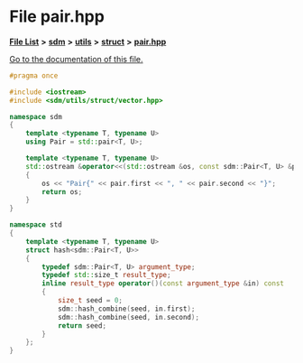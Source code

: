 
# File pair.hpp

[**File List**](files.md) **>** [**sdm**](dir_ae1b8d8c3d2627954ba53c22978558f0.md) **>** [**utils**](dir_d5f9b32a4b7e3085fe36bb5e85e812de.md) **>** [**struct**](dir_8910f640002ec96a2876ed8b2614abb5.md) **>** [**pair.hpp**](pair_8hpp.md)

[Go to the documentation of this file.](pair_8hpp.md) 


````cpp
#pragma once

#include <iostream>
#include <sdm/utils/struct/vector.hpp>

namespace sdm
{
    template <typename T, typename U>
    using Pair = std::pair<T, U>;

    template <typename T, typename U>
    std::ostream &operator<<(std::ostream &os, const sdm::Pair<T, U> &pair)
    {
        os << "Pair{" << pair.first << ", " << pair.second << "}";
        return os;
    }
}

namespace std
{
    template <typename T, typename U>
    struct hash<sdm::Pair<T, U>>
    {
        typedef sdm::Pair<T, U> argument_type;
        typedef std::size_t result_type;
        inline result_type operator()(const argument_type &in) const
        {
            size_t seed = 0;
            sdm::hash_combine(seed, in.first);
            sdm::hash_combine(seed, in.second);
            return seed;
        }
    };
}
````

